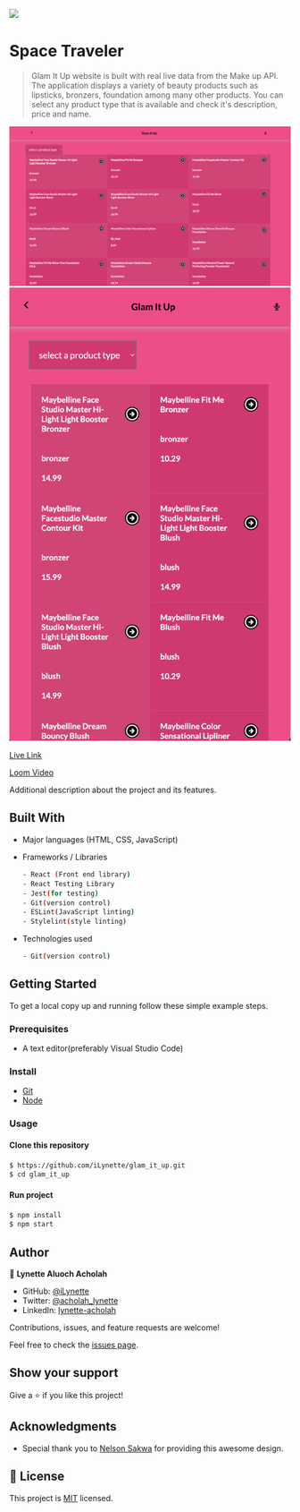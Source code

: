 ![](https://img.shields.io/badge/GlamItUp-violet)

# Space Traveler

> Glam It Up website is built with real live data from the Make up API. The application displays a variety of beauty products such as lipsticks, bronzers, foundation among many other products. You can select any product type that is available and check it's description, price and name.

![screenshot](./src/images/one.png)
![screenshot](./src/images/two.png)

[Live Link](https://ilynettes-glam-app.herokuapp.com/)

[Loom Video](https://www.loom.com/share/738c4888330745798ab4f6e2895449f8)

Additional description about the project and its features.

## Built With

- Major languages (HTML, CSS, JavaScript)

- Frameworks / Libraries

  ```bash
  - React (Front end library)
  - React Testing Library
  - Jest(for testing)
  - Git(version control)
  - ESLint(JavaScript linting)
  - Stylelint(style linting)
  ```

- Technologies used

  ```bash
  - Git(version control)
  ```

## Getting Started

To get a local copy up and running follow these simple example steps.

### Prerequisites

- A text editor(preferably Visual Studio Code)

### Install

- [Git](https://git-scm.com/downloads)
- [Node](https://nodejs.org/en/download/)

### Usage

#### Clone this repository

```bash
$ https://github.com/iLynette/glam_it_up.git
$ cd glam_it_up
```

#### Run project

```bash
$ npm install
$ npm start
```

## Author

👤 **Lynette Aluoch Acholah**

- GitHub: [@iLynette](https://github.com/iLynette)
- Twitter: [@acholah_lynette](https://twitter.com/acholah_lynette)
- LinkedIn: [lynette-acholah](https://linkedin.com/in/lynette-acholah)

Contributions, issues, and feature requests are welcome!

Feel free to check the [issues page](../../issues/).

## Show your support

Give a ⭐️ if you like this project!

## Acknowledgments

- Special thank you to [Nelson Sakwa](https://www.behance.net/sakwadesignstudio) for providing this awesome design.

## 📝 License

This project is [MIT](./MIT.md) licensed.

